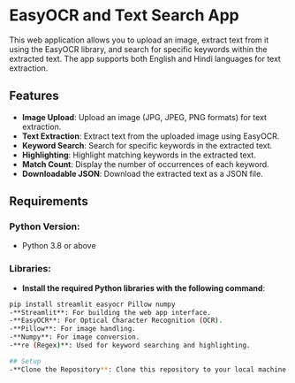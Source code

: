 # EasyOCR and Text Search App

This web application allows you to upload an image, extract text from it using the EasyOCR library, and search for specific keywords within the extracted text. The app supports both English and Hindi languages for text extraction.

## Features
- **Image Upload**: Upload an image (JPG, JPEG, PNG formats) for text extraction.
- **Text Extraction**: Extract text from the uploaded image using EasyOCR.
- **Keyword Search**: Search for specific keywords in the extracted text.
- **Highlighting**: Highlight matching keywords in the extracted text.
- **Match Count**: Display the number of occurrences of each keyword.
- **Downloadable JSON**: Download the extracted text as a JSON file.

## Requirements

### Python Version:
- Python 3.8 or above

### Libraries:
- **Install the required Python libraries with the following command**:
```bash
pip install streamlit easyocr Pillow numpy
-**Streamlit**: For building the web app interface.
-**EasyOCR**: For Optical Character Recognition (OCR).
-**Pillow**: For image handling.
-**Numpy**: For image conversion.
-**re (Regex)**: Used for keyword searching and highlighting.

## Setup
-**Clone the Repository**: Clone this repository to your local machine.
